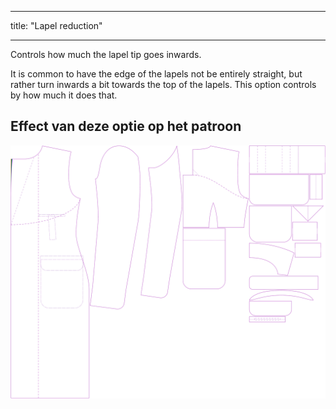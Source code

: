 - - -
title: "Lapel reduction"
- - -

Controls how much the lapel tip goes inwards.

It is common to have the edge of the lapels not be entirely straight, but rather turn inwards a bit towards the top of the lapels. This option controls by how much it does that.

## Effect van deze optie op het patroon

![This image shows the effect of this option by superimposing several variants that have a different value for this option](carlton_lapelreduction_sample.svg "Effect of this option on the pattern")
